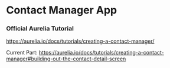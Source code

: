 # Contact Manager App
### Official Aurelia Tutorial

https://aurelia.io/docs/tutorials/creating-a-contact-manager/

Current Part: 
https://aurelia.io/docs/tutorials/creating-a-contact-manager#building-out-the-contact-detail-screen
